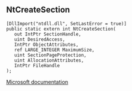 ## NtCreateSection

```
[DllImport("ntdll.dll", SetLastError = true)]
public static extern int NtCreateSection(
   out IntPtr SectionHandle,
   uint DesiredAccess,
   IntPtr ObjectAttributes,
   ref LARGE_INTEGER MaximumSize,
   uint SectionPageProtection,
   uint AllocationAttributes,
   IntPtr FileHandle
);
```

[Microsoft documentation](https://docs.microsoft.com/en-us/windows-hardware/drivers/ddi/wdm/nf-wdm-zwcreatesection)
